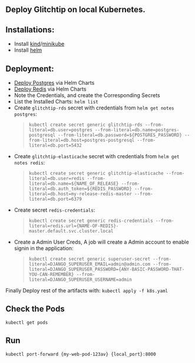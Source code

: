 ## Deploy Glitchtip on local Kubernetes.

## Installations:
- Install [kind](https://kind.sigs.k8s.io/)/[minikube](https://minikube.sigs.k8s.io/docs/start/)
- Install [helm](https://helm.sh/)

## Deployment:
- [Deploy Postgres](https://bitnami.com/stack/postgresql/helm) via Helm Charts
- [Deploy Redis](https://bitnami.com/stack/redis/helm) via Helm Charts
- Note the Credentials, and create the Corresponding Secrets
- List the Installed Charts: `helm list`
- Create `glitchtip-rds` secret with credentials from `helm get notes postgres`:
    > `kubectl create secret generic glitchtip-rds --from-literal=db.user=postgres --from-literal=db.name=postgres-postgresql --from-literal=db.password=${POSTGRES_PASSWORD} --from-literal=db.host=postgres-postgresql --from-literal=db.port=5432`  
- Create `glitchtip-elasticache` secret with credentials from `helm get notes redis`:
    > `kubectl create secret generic glitchtip-elasticache --from-literal=db.user=redis --from-literal=db.name=${NAME_OF_RELEASE} --from-literal=db.auth_token=${REDIS_PASSWORD} --from-literal=db.host=my-release-redis-master --from-literal=db.port=6379`  
- Create secret `redis-credentials`: 
    > `kubectl create secret generic redis-credentials --from-literal=redis.url={NAME-OF-REDIS}-master.default.svc.cluster.local`
- Create a Admin User Creds, A job will create a Admin account to enable signin in the application:
    > `kubectl create secret generic superuser-secret --from-literal=DJANGO_SUPERUSER_EMAIL=admin@admin.com --from-literal=DJANGO_SUPERUSER_PASSWORD={ANY-BASIC-PASSWORD-THAT-YOU-CAN-REMEMBER} --from-literal=DJANGO_SUPERUSER_USERNAME=admin`

Finally Deploy rest of the artifacts with: `kubectl apply -f k8s.yaml`

## Check the Pods
`kubectl get pods`

## Run
`kubectl port-forward {my-web-pod-123av} {local_port}:8000`